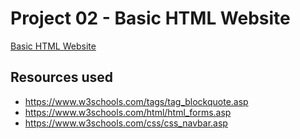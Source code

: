 # Project 02 - Basic HTML Website

<a href="https://roadmap.sh/projects/basic-html-website">Basic HTML Website</a>

## Resources used

- https://www.w3schools.com/tags/tag_blockquote.asp
- https://www.w3schools.com/html/html_forms.asp
- https://www.w3schools.com/css/css_navbar.asp

